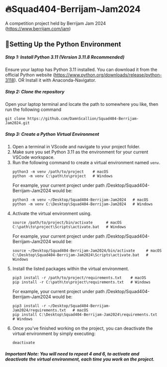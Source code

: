 # 🔥Squad404-Berrijam-Jam2024
A competition project held by Berrijam Jam 2024 (https://www.berrijam.com/jam)

## 🚀Setting Up the Python Environment

##### Step 1: Install Python 3.11 (Version 3.11.8 Recommended)

Ensure your laptop has Python 3.11 installed. 
You can download it from the official Python website (https://www.python.org/downloads/release/python-3118).
OR
Install it with Anaconda-Navigator.

##### Step 2: Clone the repository
Open your laptop terminal and locate the path to somewhere you like, then run the following command
```
git clone https://github.com/DamnScallion/Squad404-Berrijam-Jam2024.git
```

##### Step 3: Create a Python Virtual Environment
1. Open a terminal in VScode and navigate to your project folder.
2. Make sure you set Python 3.11 as the environment for your current VSCode workspace.
3. Run the following command to create a virtual environment named `venv`.
   ```
   python3 -m venv /path/to/project    # macOS
   python -m venv C:\path\to\project   # Windows
   ```
   For example, your current project under path /Desktop/Squad404-Berrijam-Jam2024 would be:
   ```
   python3 -m venv ~/Desktop/Squad404-Berrijam-Jam2024   # macOS
   python -m venv C:\Desktop\Squad404-Berrijam-Jam2024   # Windows
   ```
4. Activate the virtual environment using.
   ```
   source /path/to/project/bin/activate      # macOS
   C:\path\to\project\Scripts\activate.bat   # Windows
   ```
   For example, your current project under path /Desktop/Squad404-Berrijam-Jam2024 would be:
   ```
   source ~/Desktop/Squad404-Berrijam-Jam2024/bin/activate     # macOS
   C:\Desktop\Squad404-Berrijam-Jam2024\Scripts\activate.bat   # Windows
   ```
5. Install the listed packages within the virtual environment.
   ```
   pip3 install -r /path/to/project/requirements.txt    # macOS
   pip install -r C:\path\to\project\requirements.txt   # Windows
   ```
   For example, your current project under path /Desktop/Squad404-Berrijam-Jam2024 would be:
   ```
   pip3 install -r ~/Desktop/Squad404-Berrijam-Jam2024/requirements.txt   # macOS
   pip install C:\Desktop\Squad404-Berrijam-Jam2024\requirements.txt      # Windows
   ```
6. Once you've finished working on the project, you can deactivate the virtual environment by simply executing:
   ```
   deactivate
   ```
##### Important Note: You will need to repeat 4 and 6, to activate and deactivate the virtual environment, each time you work on the project.
   
   


